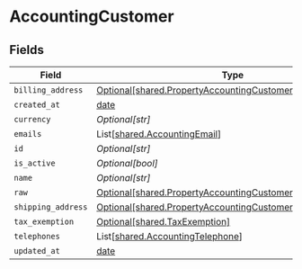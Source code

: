 # AccountingCustomer


## Fields

| Field                                                                                                                          | Type                                                                                                                           | Required                                                                                                                       | Description                                                                                                                    |
| ------------------------------------------------------------------------------------------------------------------------------ | ------------------------------------------------------------------------------------------------------------------------------ | ------------------------------------------------------------------------------------------------------------------------------ | ------------------------------------------------------------------------------------------------------------------------------ |
| `billing_address`                                                                                                              | [Optional[shared.PropertyAccountingCustomerBillingAddress]](../../models/shared/propertyaccountingcustomerbillingaddress.md)   | :heavy_minus_sign:                                                                                                             | N/A                                                                                                                            |
| `created_at`                                                                                                                   | [date](https://docs.python.org/3/library/datetime.html#date-objects)                                                           | :heavy_minus_sign:                                                                                                             | N/A                                                                                                                            |
| `currency`                                                                                                                     | *Optional[str]*                                                                                                                | :heavy_minus_sign:                                                                                                             | N/A                                                                                                                            |
| `emails`                                                                                                                       | List[[shared.AccountingEmail](../../models/shared/accountingemail.md)]                                                         | :heavy_minus_sign:                                                                                                             | N/A                                                                                                                            |
| `id`                                                                                                                           | *Optional[str]*                                                                                                                | :heavy_minus_sign:                                                                                                             | N/A                                                                                                                            |
| `is_active`                                                                                                                    | *Optional[bool]*                                                                                                               | :heavy_minus_sign:                                                                                                             | N/A                                                                                                                            |
| `name`                                                                                                                         | *Optional[str]*                                                                                                                | :heavy_minus_sign:                                                                                                             | N/A                                                                                                                            |
| `raw`                                                                                                                          | [Optional[shared.PropertyAccountingCustomerRaw]](../../models/shared/propertyaccountingcustomerraw.md)                         | :heavy_minus_sign:                                                                                                             | N/A                                                                                                                            |
| `shipping_address`                                                                                                             | [Optional[shared.PropertyAccountingCustomerShippingAddress]](../../models/shared/propertyaccountingcustomershippingaddress.md) | :heavy_minus_sign:                                                                                                             | N/A                                                                                                                            |
| `tax_exemption`                                                                                                                | [Optional[shared.TaxExemption]](../../models/shared/taxexemption.md)                                                           | :heavy_minus_sign:                                                                                                             | N/A                                                                                                                            |
| `telephones`                                                                                                                   | List[[shared.AccountingTelephone](../../models/shared/accountingtelephone.md)]                                                 | :heavy_minus_sign:                                                                                                             | N/A                                                                                                                            |
| `updated_at`                                                                                                                   | [date](https://docs.python.org/3/library/datetime.html#date-objects)                                                           | :heavy_minus_sign:                                                                                                             | N/A                                                                                                                            |